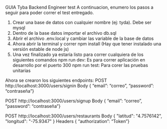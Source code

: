 GUIA
Tyba Backend Engineer test
A continuacion, enumero los pasos a seguir para poder correr el test entregado.

1. Crear una base de datos con cualquier nombre (ej: tyda). Debe ser mysql
2. Dentro de la base datos importar el archivo db.sql
3. Abrir el archivo .env.local y cambiar las variable de la base de datos
4. Ahora abrir la terminal y correr npm install (Hay que tener instalado una versión estable de node js)
5. Una vez finalizado ya estaría listo para correr cualquiera de los siguientes comandos
   npm run dev: Es para correr aplicación en desarrollo por el puerto 300
   npm run test: Para corer las pruebas unitarias

Ahora se crearon los siguientes endpoints:
POST http://localhost:3000/users/signin
Body { “email”: “correo”, “password”: “contraseña”}

POST http://localhost:3000/users/signup
Body { “email”: “correo”, “password”: “contraseña”}

POST http://localhost:3000/users/restaurants
Body { "latitud": "4.7576142", "longitud": "-75.9347" }
Headers { “authorization”: “Token”}
